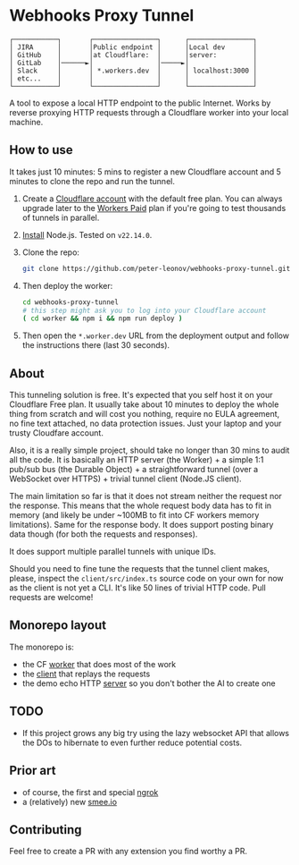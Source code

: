 # Webhooks Proxy Tunnel

```console
┌───────────┐       ┌────────────────┐      ┌────────────────┐
│ JIRA      │       │Public endpoint │      │Local dev       │
│ GitHub    │       │at Cloudflare:  │      │server:         │
│ GitLab    │──────►│                │─────►│                │
│ Slack     │       │ *.workers.dev  │      │ localhost:3000 │
│ etc...    │       │                │      │                │
└───────────┘       └────────────────┘      └────────────────┘
```

A tool to expose a local HTTP endpoint to the public Internet. Works by reverse proxying HTTP requests through a Cloudflare worker into your local machine.

## How to use

It takes just 10 minutes: 5 mins to register a new Cloudflare account and 5 minutes to clone the repo and run the tunnel.

1. Create a [Cloudflare account](https://www.cloudflare.com/) with the default free plan. You can always upgrade later to the [Workers Paid](https://developers.cloudflare.com/workers/platform/pricing/) plan if you're going to test thousands of tunnels in parallel.

1. [Install](https://nodejs.org/en/download) Node.js. Tested on `v22.14.0`.

1. Clone the repo:

    ```bash
    git clone https://github.com/peter-leonov/webhooks-proxy-tunnel.git
    ```

1. Then deploy the worker:

    ```bash
    cd webhooks-proxy-tunnel
    # this step might ask you to log into your Cloudflare account
    ( cd worker && npm i && npm run deploy )
    ```

1. Then open the `*.worker.dev` URL from the deployment output and follow the instructions there (last 30 seconds).

## About

This tunneling solution is free. It's expected that you self host it on your Cloudflare Free plan. It usually take about 10 minutes to deploy the whole thing from scratch and will cost you nothing, require no EULA agreement, no fine text attached, no data protection issues. Just your laptop and your trusty Cloudfare account.

Also, it is a really simple project, should take no longer than 30 mins to audit all the code. It is basically an HTTP server (the Worker) + a simple 1:1 pub/sub bus (the Durable Object) + a straightforward tunnel (over a WebSocket over HTTPS) + trivial tunnel client (Node.JS client).

The main limitation so far is that it does not stream neither the request nor the response. This means that the whole request body data has to fit in memory (and likely be under ~100MB to fit into CF workers memory limitations). Same for the response body. It does support posting binary data though (for both the requests and responses).

It does support multiple parallel tunnels with unique IDs.

Should you need to fine tune the requests that the tunnel client makes, please, inspect the `client/src/index.ts` source code on your own for now as the client is not yet a CLI. It's like 50 lines of trivial HTTP code. Pull requests are welcome!

## Monorepo layout

The monorepo is:

* the CF [worker](./worker#readme) that does most of the work
* the [client](./client#readme) that replays the requests
* the demo echo HTTP [server](./server#readme) so you don't bother the AI to create one

## TODO

* If this project grows any big try using the lazy websocket API that allows the DOs to hibernate to even further reduce potential costs.

## Prior art

* of course, the first and special [ngrok](https://ngrok.com)
* a (relatively) new [smee.io](https://smee.io)

## Contributing

Feel free to create a PR with any extension you find worthy a PR.
